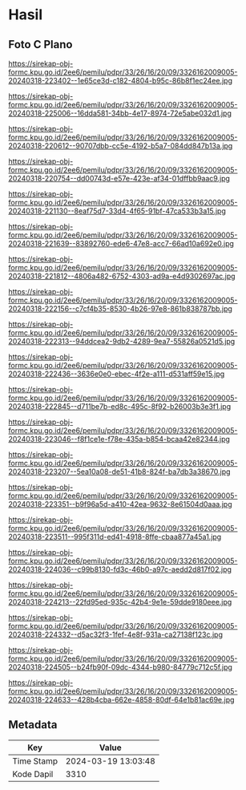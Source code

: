 # Hasil

## Foto C Plano

https://sirekap-obj-formc.kpu.go.id/2ee6/pemilu/pdpr/33/26/16/20/09/3326162009005-20240318-223402--1e65ce3d-c182-4804-b95c-86b8f1ec24ee.jpg

https://sirekap-obj-formc.kpu.go.id/2ee6/pemilu/pdpr/33/26/16/20/09/3326162009005-20240318-225006--16dda581-34bb-4e17-8974-72e5abe032d1.jpg

https://sirekap-obj-formc.kpu.go.id/2ee6/pemilu/pdpr/33/26/16/20/09/3326162009005-20240318-220612--90707dbb-cc5e-4192-b5a7-084dd847b13a.jpg

https://sirekap-obj-formc.kpu.go.id/2ee6/pemilu/pdpr/33/26/16/20/09/3326162009005-20240318-220754--dd00743d-e57e-423e-af34-01dffbb9aac9.jpg

https://sirekap-obj-formc.kpu.go.id/2ee6/pemilu/pdpr/33/26/16/20/09/3326162009005-20240318-221130--8eaf75d7-33d4-4f65-91bf-47ca533b3a15.jpg

https://sirekap-obj-formc.kpu.go.id/2ee6/pemilu/pdpr/33/26/16/20/09/3326162009005-20240318-221639--83892760-ede6-47e8-acc7-66ad10a692e0.jpg

https://sirekap-obj-formc.kpu.go.id/2ee6/pemilu/pdpr/33/26/16/20/09/3326162009005-20240318-221812--4806a482-6752-4303-ad9a-e4d9302697ac.jpg

https://sirekap-obj-formc.kpu.go.id/2ee6/pemilu/pdpr/33/26/16/20/09/3326162009005-20240318-222156--c7cf4b35-8530-4b26-97e8-861b838787bb.jpg

https://sirekap-obj-formc.kpu.go.id/2ee6/pemilu/pdpr/33/26/16/20/09/3326162009005-20240318-222313--94ddcea2-9db2-4289-9ea7-55826a0521d5.jpg

https://sirekap-obj-formc.kpu.go.id/2ee6/pemilu/pdpr/33/26/16/20/09/3326162009005-20240318-222436--3636e0e0-ebec-4f2e-a111-d531aff59e15.jpg

https://sirekap-obj-formc.kpu.go.id/2ee6/pemilu/pdpr/33/26/16/20/09/3326162009005-20240318-222845--d711be7b-ed8c-495c-8f92-b26003b3e3f1.jpg

https://sirekap-obj-formc.kpu.go.id/2ee6/pemilu/pdpr/33/26/16/20/09/3326162009005-20240318-223046--f8f1ce1e-f78e-435a-b854-bcaa42e82344.jpg

https://sirekap-obj-formc.kpu.go.id/2ee6/pemilu/pdpr/33/26/16/20/09/3326162009005-20240318-223207--5ea10a08-de51-41b8-824f-ba7db3a38670.jpg

https://sirekap-obj-formc.kpu.go.id/2ee6/pemilu/pdpr/33/26/16/20/09/3326162009005-20240318-223351--b9f96a5d-a410-42ea-9632-8e61504d0aaa.jpg

https://sirekap-obj-formc.kpu.go.id/2ee6/pemilu/pdpr/33/26/16/20/09/3326162009005-20240318-223511--995f311d-ed41-4918-8ffe-cbaa877a45a1.jpg

https://sirekap-obj-formc.kpu.go.id/2ee6/pemilu/pdpr/33/26/16/20/09/3326162009005-20240318-224036--c99b8130-fd3c-46b0-a97c-aedd2d817f02.jpg

https://sirekap-obj-formc.kpu.go.id/2ee6/pemilu/pdpr/33/26/16/20/09/3326162009005-20240318-224213--22fd95ed-935c-42b4-9e1e-59dde9180eee.jpg

https://sirekap-obj-formc.kpu.go.id/2ee6/pemilu/pdpr/33/26/16/20/09/3326162009005-20240318-224332--d5ac32f3-1fef-4e8f-931a-ca27138f123c.jpg

https://sirekap-obj-formc.kpu.go.id/2ee6/pemilu/pdpr/33/26/16/20/09/3326162009005-20240318-224505--b24fb90f-09dc-4344-b980-84779c712c5f.jpg

https://sirekap-obj-formc.kpu.go.id/2ee6/pemilu/pdpr/33/26/16/20/09/3326162009005-20240318-224633--428b4cba-662e-4858-80df-64e1b81ac69e.jpg


## Metadata

| Key        | Value               |
| ---------- | ------------------- |
| Time Stamp | 2024-03-19 13:03:48 |
| Kode Dapil | 3310                |




